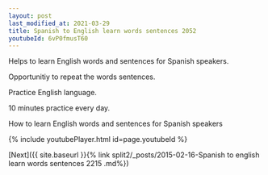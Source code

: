 ```yaml
---
layout: post
last_modified_at: 2021-03-29
title: Spanish to English learn words sentences 2052 
youtubeId: 6vP0fmusT60
---
```

 
 
Helps to learn English words and sentences for Spanish speakers.

Opportunitiy to repeat the words sentences. 

Practice English language. 
 
10 minutes practice every day. 
 
How to learn English words and sentences for Spanish speakers 
 
{% include youtubePlayer.html id=page.youtubeId %}
 
 
[Next]({{ site.baseurl }}{% link  split2/_posts/2015-02-16-Spanish to english learn words sentences 2215 .md%})
 
